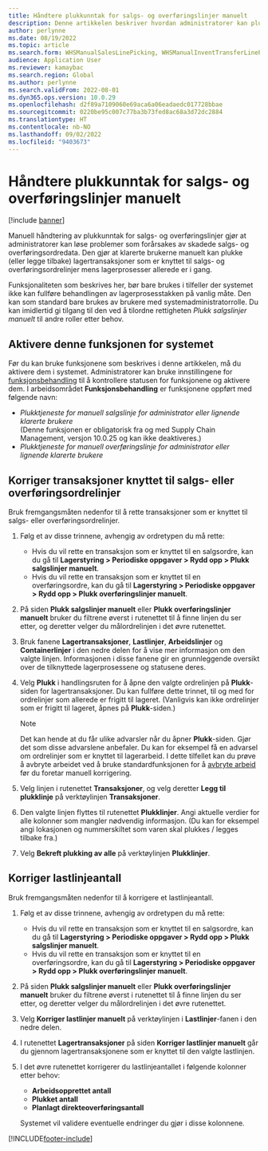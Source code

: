 ```yaml
---
title: Håndtere plukkunntak for salgs- og overføringslinjer manuelt
description: Denne artikkelen beskriver hvordan administratorer kan plukke (eller legge tilbake) lagertransaksjoner manuelt for å løse problemer som forårsakes av skadede salgs- og overføringsordredata.
author: perlynne
ms.date: 08/19/2022
ms.topic: article
ms.search.form: WHSManualSalesLinePicking, WHSManualInventTransferLinePicking, InventTransPick, WHSLoadLineManualCorrection, WHSTroubleshootingSelfService
audience: Application User
ms.reviewer: kamaybac
ms.search.region: Global
ms.author: perlynne
ms.search.validFrom: 2022-08-01
ms.dyn365.ops.version: 10.0.29
ms.openlocfilehash: d2f89a7109060e69aca6a06eadaedc017728bbae
ms.sourcegitcommit: 0220be95c007c77ba3b73fed8ac68a3d72dc2884
ms.translationtype: HT
ms.contentlocale: nb-NO
ms.lasthandoff: 09/02/2022
ms.locfileid: "9403673"
---
```

# <a name="manually-handle-sales-and-transfer-line-picking-exceptions"></a>Håndtere plukkunntak for salgs- og overføringslinjer manuelt

[!include [banner](../includes/banner.md)]

Manuell håndtering av plukkunntak for salgs- og overføringslinjer gjør at administratorer kan løse problemer som forårsakes av skadede salgs- og overføringsordredata. Den gjør at klarerte brukerne manuelt kan plukke (eller legge tilbake) lagertransaksjoner som er knyttet til salgs- og overføringsordrelinjer mens lagerprosesser allerede er i gang.

Funksjonaliteten som beskrives her, bør bare brukes i tilfeller der systemet ikke kan fullføre behandlingen av lagerprosesstakken på vanlig måte. Den kan som standard bare brukes av brukere med systemadministratorrolle. Du kan imidlertid gi tilgang til den ved å tilordne rettigheten *Plukk salgslinjer manuelt* til andre roller etter behov.

## <a name="turn-on-this-feature-for-your-system"></a>Aktivere denne funksjonen for systemet

Før du kan bruke funksjonene som beskrives i denne artikkelen, må du aktivere dem i systemet. Administratorer kan bruke innstillingene for [funksjonsbehandling](../../fin-ops-core/fin-ops/get-started/feature-management/feature-management-overview.md) til å kontrollere statusen for funksjonene og aktivere dem. I arbeidsområdet **Funksjonsbehandling** er funksjonene oppført med følgende navn:

- *Plukktjeneste for manuell salgslinje for administrator eller lignende klarerte brukere*<br>(Denne funksjonen er obligatorisk fra og med Supply Chain Management, versjon 10.0.25 og kan ikke deaktiveres.)
- *Plukktjeneste for manuell overføringslinje for administrator eller lignende klarerte brukere*

## <a name="correct-transactions-related-to-sales-or-transfer-order-lines"></a>Korriger transaksjoner knyttet til salgs- eller overføringsordrelinjer

Bruk fremgangsmåten nedenfor til å rette transaksjoner som er knyttet til salgs- eller overføringsordrelinjer.

1. Følg et av disse trinnene, avhengig av ordretypen du må rette:

    - Hvis du vil rette en transaksjon som er knyttet til en salgsordre, kan du gå til **Lagerstyring \> Periodiske oppgaver \> Rydd opp \> Plukk salgslinjer manuelt**.
    - Hvis du vil rette en transaksjon som er knyttet til en overføringsordre, kan du gå til **Lagerstyring \> Periodiske oppgaver \> Rydd opp \> Plukk overføringslinjer manuelt**.

1. På siden **Plukk salgslinjer manuelt** eller **Plukk overføringslinjer manuelt** bruker du filtrene øverst i rutenettet til å finne linjen du ser etter, og deretter velger du målordrelinjen i det øvre rutenettet.
1. Bruk fanene **Lagertransaksjoner**, **Lastlinjer**, **Arbeidslinjer** og **Containerlinjer** i den nedre delen for å vise mer informasjon om den valgte linjen. Informasjonen i disse fanene gir en grunnleggende oversikt over de tilknyttede lagerprosessene og statusene deres.
1. Velg **Plukk** i handlingsruten for å åpne den valgte ordrelinjen på **Plukk**-siden for lagertransaksjoner. Du kan fullføre dette trinnet, til og med for ordrelinjer som allerede er frigitt til lageret. (Vanligvis kan ikke ordrelinjer som er frigitt til lageret, åpnes på **Plukk**-siden.)

    > [!NOTE]
    > Det kan hende at du får ulike advarsler når du åpner **Plukk**-siden. Gjør det som disse advarslene anbefaler. Du kan for eksempel få en advarsel om ordrelinjer som er knyttet til lagerarbeid. I dette tilfellet kan du prøve å avbryte arbeidet ved å bruke standardfunksjonen for å [avbryte arbeid](cancel-warehouse-work.md) før du foretar manuell korrigering.

1. Velg linjen i rutenettet **Transaksjoner**, og velg deretter **Legg til plukklinje** på verktøylinjen **Transaksjoner**.
1. Den valgte linjen flyttes til rutenettet **Plukklinjer**. Angi aktuelle verdier for alle kolonner som mangler nødvendig informasjon. (Du kan for eksempel angi lokasjonen og nummerskiltet som varen skal plukkes / legges tilbake fra.)
1. Velg **Bekreft plukking av alle** på verktøylinjen **Plukklinjer**.

## <a name="correct-load-line-quantities"></a>Korriger lastlinjeantall

Bruk fremgangsmåten nedenfor til å korrigere et lastlinjeantall.

1. Følg et av disse trinnene, avhengig av ordretypen du må rette:

    - Hvis du vil rette en transaksjon som er knyttet til en salgsordre, kan du gå til **Lagerstyring \> Periodiske oppgaver \> Rydd opp \> Plukk salgslinjer manuelt**.
    - Hvis du vil rette en transaksjon som er knyttet til en overføringsordre, kan du gå til **Lagerstyring \> Periodiske oppgaver \> Rydd opp \> Plukk overføringslinjer manuelt**.

1. På siden **Plukk salgslinjer manuelt** eller **Plukk overføringslinjer manuelt** bruker du filtrene øverst i rutenettet til å finne linjen du ser etter, og deretter velger du målordrelinjen i det øvre rutenettet.
1. Velg **Korriger lastlinjer manuelt** på verktøylinjen i **Lastlinjer**-fanen i den nedre delen.
1. I rutenettet **Lagertransaksjoner** på siden **Korriger lastlinjer manuelt** går du gjennom lagertransaksjonene som er knyttet til den valgte lastlinjen.
1. I det øvre rutenettet korrigerer du lastlinjeantallet i følgende kolonner etter behov:

    - **Arbeidsopprettet antall**
    - **Plukket antall**
    - **Planlagt direkteoverføringsantall**

    Systemet vil validere eventuelle endringer du gjør i disse kolonnene.

[!INCLUDE[footer-include](../../includes/footer-banner.md)]
